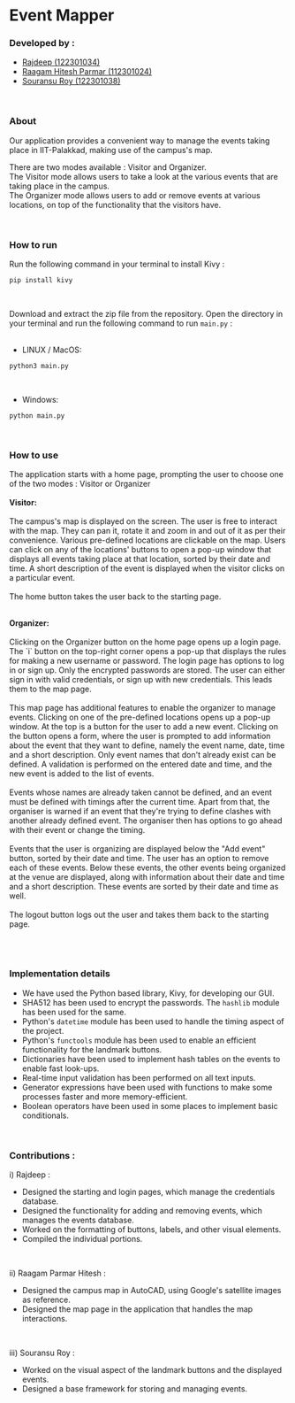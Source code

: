 # Event Mapper

### Developed by :

- [Rajdeep (122301034)](https://github.com/rajdeep-314)
- [Raagam Hitesh Parmar (112301024)](https://github.com/Raagam-Parmar)
- [Souransu Roy (122301038)](https://github.com/Souransu-roy)

<br>

### About

Our application provides a convenient way to manage the events taking place in IIT-Palakkad, making use of the campus's map.

There are two modes available : Visitor and Organizer. <br>
The Visitor mode allows users to take a look at the various events that are taking place in the campus.<br>
The Organizer mode allows users to add or remove events at various locations, on top of the functionality that the visitors have.

 <br>
 
### How to run

Run the following command in your terminal to install Kivy :
```
pip install kivy
```
<br>

Download and extract the zip file from the repository. Open the directory in your terminal and run the following command to run `main.py` :
<br><br>

- LINUX / MacOS:
```
python3 main.py
```
<br>

- Windows:
```
python main.py
```

<br>

### How to use

The application starts with a home page, prompting the user to choose one of the two modes : Visitor or Organizer
<br><br>
<b> Visitor: </b><br><br>
The campus's map is displayed on the screen. The user is free to interact with the map. They can pan it, rotate it and zoom in and out of it as per their convenience. Various pre-defined locations are clickable on the map. Users can click on any of the locations' buttons to open a pop-up window that displays all events taking place at that location, sorted by their date and time. A short description of the event is displayed when the visitor clicks on a particular event. <br><br>
The home button takes the user back to the starting page.

<br>
<b> Organizer: </b><br><br>
Clicking on the Organizer button on the home page opens up a login page. The `i` button on the top-right corner opens a pop-up that displays the rules for making a new username or password. The login page has options to log in or sign up. Only the encrypted passwords are stored. The user can either sign in with valid credentials, or sign up with new credentials. This leads them to the map page.<br><br>
This map page has additional features to enable the organizer to manage events. Clicking on one of the pre-defined locations opens up a pop-up window. At the top is a button for the user to add a new event. Clicking on the button opens a form, where the user is prompted to add information about the event that they want to define, namely the event name, date, time and a short description. Only event names that don't already exist can be defined. A validation is performed on the entered date and time, and the new event is added to the list of events.<br><br>
Events whose names are already taken cannot be defined, and an event must be defined with timings after the current time. Apart from that, the organiser is warned if an event that they're trying to define clashes with another already defined event. The organiser then has options to go ahead with their event or change the timing.<br><br>
Events that the user is organizing are displayed below the "Add event" button, sorted by their date and time. The user has an option to remove each of these events. Below these events, the other events being organized at the venue are displayed, along with information about their date and time and a short description. These events are sorted by their date and time as well.<br><br>
The logout button logs out the user and takes them back to the starting page.

<br><br>

### Implementation details

- We have used the Python based library, Kivy, for developing our GUI.
- SHA512 has been used to encrypt the passwords. The `hashlib` module has been used for the same.
- Python's `datetime` module has been used to handle the timing aspect of the project.
- Python's `functools` module has been used to enable an efficient functionality for the landmark buttons.
- Dictionaries have been used to implement hash tables on the events to enable fast look-ups.
- Real-time input validation has been performed on all text inputs.
- Generator expressions have been used with functions to make some processes faster and more memory-efficient.
- Boolean operators have been used in some places to implement basic conditionals.

<br>

### Contributions :

i) Rajdeep :
- Designed the starting and login pages, which manage the credentials database.
- Designed the functionality for adding and removing events, which manages the events database.
- Worked on the formatting of buttons, labels, and other visual elements.
- Compiled the individual portions.
<br>

ii) Raagam Parmar Hitesh :
- Designed the campus map in AutoCAD, using Google's satellite images as reference.
- Designed the map page in the application that handles the map interactions.
<br>

iii) Souransu Roy :
- Worked on the visual aspect of the landmark buttons and the displayed events.
- Designed a base framework for storing and managing events.

